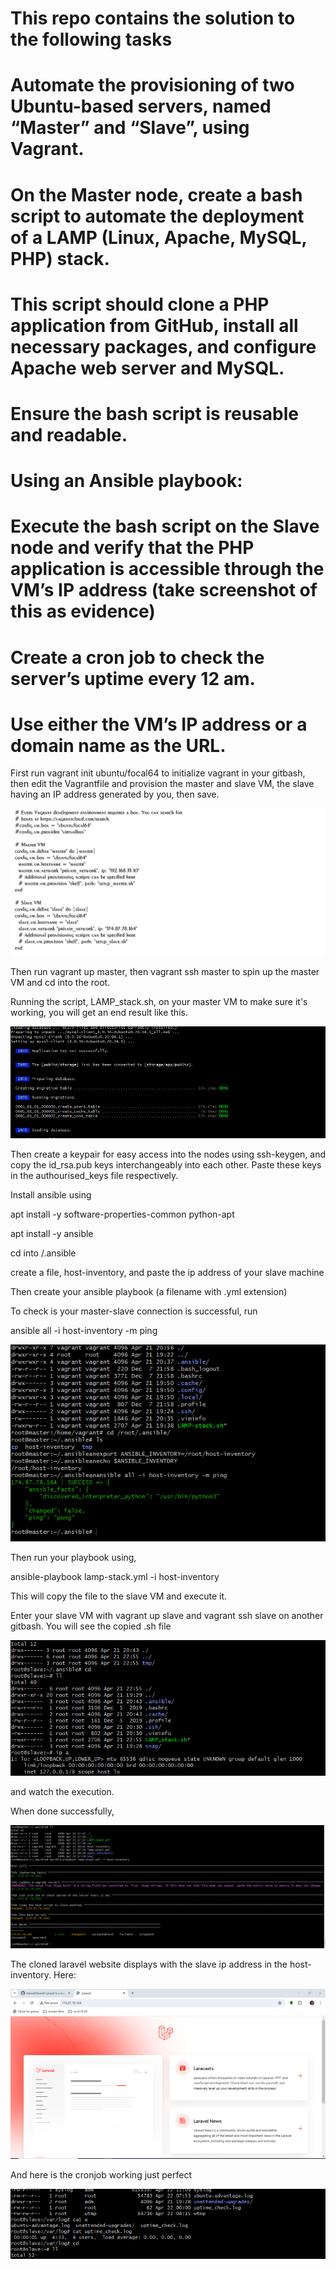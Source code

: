 # This repo contains the solution to the following tasks


# Automate the provisioning of two Ubuntu-based servers, named “Master” and “Slave”, using Vagrant.
# On the Master node, create a bash script to automate the deployment of a LAMP (Linux, Apache, MySQL, PHP) stack.
# This script should clone a PHP application from GitHub, install all necessary packages, and configure Apache web server and MySQL. 
# Ensure the bash script is reusable and readable.
# Using an Ansible playbook:
# Execute the bash script on the Slave node and verify that the PHP application is accessible through the VM’s IP address (take screenshot of this as evidence)
# Create a cron job to check the server’s uptime every 12 am.
# Use either the VM’s IP address or a domain name as the URL.

First run vagrant init ubuntu/focal64 to initialize vagrant in your gitbash, then edit the Vagrantfile and provision the master and slave VM, the slave having an IP address generated by you, then save.

![Screenshot 1](/Vagrantfile.png)

Then run vagrant up master, then vagrant ssh master to spin up the master VM and cd into the root.

Running the script, LAMP_stack.sh, on your master VM to make sure it's working, you will get an end result like this.

![Screenshot 2](/database%20created.png)

Then create a keypair for easy access into the nodes using ssh-keygen, and copy the id_rsa.pub keys interchangeably into each other. Paste these keys in the authourised_keys file respectively.

Install ansible using

apt install -y software-properties-common python-apt

apt install -y ansible

cd into /.ansible

create a file, host-inventory, and paste the ip address of your slave machine

Then create your ansible playbook (a filename with .yml extension)

To check is your master-slave connection is successful, run

ansible all -i host-inventory -m ping

![Screenshot 3](/connection%20established.png)

Then run your playbook using,

ansible-playbook lamp-stack.yml -i host-inventory

This will copy the file to the slave VM and execute it.

Enter your slave VM with vagrant up slave and vagrant ssh slave on another gitbash. You will see the copied .sh file 

![Screenshot 4](/copied%20to%20slave.png)

and watch the execution.

When done successfully, 

![Screenshot 5](/Script%20ran%20successfully.png)

The cloned laravel website displays with the slave ip address in the host-inventory.
Here:

![Screenshot 6](/laravel%20site%20with%20node%20ip.png)


And here is the cronjob working just perfect

![Screenshot 7](/cronjob.png)